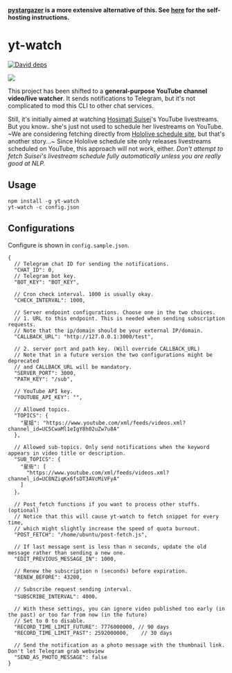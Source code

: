 **[pystargazer](https://github.com/suisei-cn/pystargazer) is a more extensive alternative of this. See [here](https://github.com/suisei-cn/stargazer-telegram) for the self-hosting instructions.**

# yt-watch

[![David deps](https://img.shields.io/david/suisei-cn/suisei-live-watch.svg?style=flat)](https://david-dm.org/suisei-cn/suisei-live-watch)

[![](https://nodei.co/npm/yt-watch.png?global=true)](https://nodei.co/npm/yt-watch)

This project has been shifted to a **general-purpose YouTube channel video/live watcher**. It sends notifications to Telegram, but it's not complicated to mod this CLI to other chat services.

Still, it's initially aimed at watching [Hosimati Suisei](https://www.youtube.com/channel/UC5CwaMl1eIgY8h02uZw7u8A)'s YouTube livestreams. But you know.. she's just not used to schedule her livestreams on YouTube. ~We are considering fetching directly from [Hololive schedule site](https://schedule.hololive.tv/), but that's another story...~ Since Hololive schedule site only releases livestreams scheduled on YouTube, this approach will not work, either. _Don't attempt to fetch Suisei's livestream schedule fully automatically unless you are really good at NLP._

## Usage

```
npm install -g yt-watch
yt-watch -c config.json
```

## Configurations

Configure is shown in `config.sample.json`.

```jsonc
{
  // Telegram chat ID for sending the notifications.
  "CHAT_ID": 0,
  // Telegram bot key.
  "BOT_KEY": "BOT_KEY",

  // Cron check interval. 1000 is usually okay.
  "CHECK_INTERVAL": 1000,

  // Server endpoint configurations. Choose one in the two choices.
  // 1. URL to this endpoint. This is needed when sending subscription requests.
  // Note that the ip/domain should be your external IP/domain.
  "CALLBACK_URL": "http://127.0.0.1:3000/test",

  // 2. server port and path key. (Will override CALLBACK_URL)
  // Note that in a future version the two configurations might be deprecated
  // and CALLBACK_URL will be mandatory.
  "SERVER_PORT": 3000,
  "PATH_KEY": "/sub",

  // YouTube API key.
  "YOUTUBE_API_KEY": "",

  // Allowed topics.
  "TOPICS": {
    "星姐": "https://www.youtube.com/xml/feeds/videos.xml?channel_id=UC5CwaMl1eIgY8h02uZw7u8A"
  },

  // Allowed sub-topics. Only send notifications when the keyword appears in video title or description.
  "SUB_TOPICS": {
    "星街": [
      "https://www.youtube.com/xml/feeds/videos.xml?channel_id=UC8NZiqKx6fsDT3AVcMiVFyA"
    ]
  }，

  // Post_fetch functions if you want to process other stuffs. (optional)
  // Notice that this will cause yt-watch to fetch snippet for every time,
  // which might slightly increase the speed of quota burnout.
  "POST_FETCH": "/home/ubuntu/post-fetch.js",

  // If last message sent is less than n seconds, update the old message rather than sending a new one.
  "EDIT_PREVIOUS_MESSAGE_IN": 1000,

  // Renew the subscription n (seconds) before expiration.
  "RENEW_BEFORE": 43200,

  // Subscribe request sending interval.
  "SUBSCRIBE_INTERVAL": 4000，

  // With these settings, you can ignore video published too early (in the past) or too far from now (in the future)
  // Set to 0 to disable.
  "RECORD_TIME_LIMIT_FUTURE": 7776000000, // 90 days
  "RECORD_TIME_LIMIT_PAST": 2592000000,    // 30 days

  // Send the notification as a photo message with the thumbnail link. Don't let Telegram grab webview
  "SEND_AS_PHOTO_MESSAGE": false
}
```

